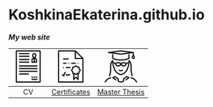 # KoshkinaEkaterina.github.io
**_My web site_**

|![alt text](./assets/curriculum.png "CV")|![alt text](./assets/diploma.png "Certifiactes")|![alt text](./assets/student.png "Master thesis")|
|:---------------------------------------:|:----------------------------------------------:|:------------------------------------------------:|
|CV                                       |[Certificates](./certificates)                  |[Master Thesis](./thesis)                          |
